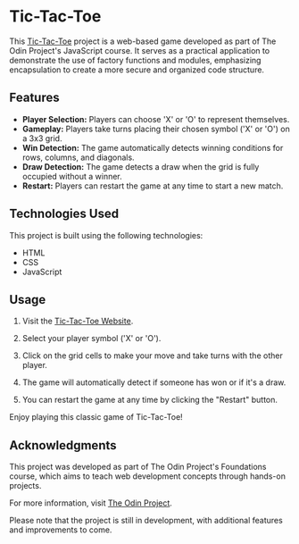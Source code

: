 # Tic-Tac-Toe

This [Tic-Tac-Toe](https://vndlgd.github.io/tic-tac-toe/) project is a web-based game developed as part of The Odin Project's JavaScript course. It serves as a practical application to demonstrate the use of factory functions and modules, emphasizing encapsulation to create a more secure and organized code structure.

## Features

- **Player Selection:** Players can choose 'X' or 'O' to represent themselves.
- **Gameplay:** Players take turns placing their chosen symbol ('X' or 'O') on a 3x3 grid.
- **Win Detection:** The game automatically detects winning conditions for rows, columns, and diagonals.
- **Draw Detection:** The game detects a draw when the grid is fully occupied without a winner.
- **Restart:** Players can restart the game at any time to start a new match.

## Technologies Used

This project is built using the following technologies:

- HTML
- CSS
- JavaScript

## Usage

1. Visit the [Tic-Tac-Toe Website](https://vndlgd.github.io/tic-tac-toe/).

2. Select your player symbol ('X' or 'O').

3. Click on the grid cells to make your move and take turns with the other player.

4. The game will automatically detect if someone has won or if it's a draw.

5. You can restart the game at any time by clicking the "Restart" button.

Enjoy playing this classic game of Tic-Tac-Toe!

## Acknowledgments

This project was developed as part of The Odin Project's Foundations course, which aims to teach web development concepts through hands-on projects.

For more information, visit [The Odin Project](https://www.theodinproject.com/lessons/node-path-javascript-tic-tac-toe).

Please note that the project is still in development, with additional features and improvements to come.